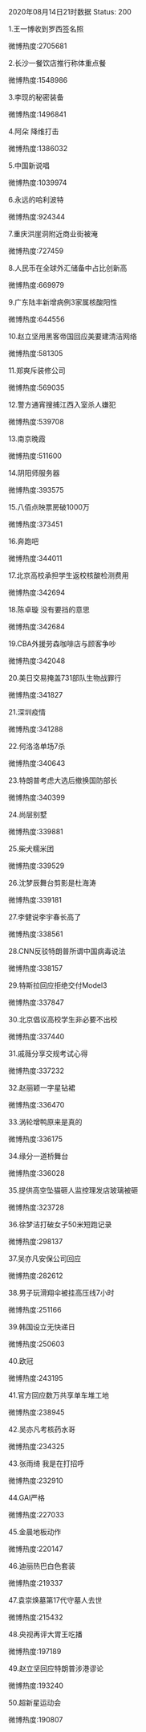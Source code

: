 2020年08月14日21时数据
Status: 200

1.王一博收到罗西签名照

微博热度:2705681

2.长沙一餐饮店推行称体重点餐

微博热度:1548986

3.李现的秘密装备

微博热度:1496841

4.阿朵 降维打击

微博热度:1386032

5.中国新说唱

微博热度:1039974

6.永远的哈利波特

微博热度:924344

7.重庆洪崖洞附近商业街被淹

微博热度:727459

8.人民币在全球外汇储备中占比创新高

微博热度:669979

9.广东陆丰新增病例3家属核酸阳性

微博热度:644556

10.赵立坚用黑客帝国回应美要建清洁网络

微博热度:581305

11.郑爽斥装修公司

微博热度:569035

12.警方通宵搜捕江西入室杀人嫌犯

微博热度:539708

13.南京晚霞

微博热度:511600

14.阴阳师服务器

微博热度:393575

15.八佰点映票房破1000万

微博热度:373451

16.奔跑吧

微博热度:344011

17.北京高校承担学生返校核酸检测费用

微博热度:342694

18.陈卓璇 没有要挡的意思

微博热度:342684

19.CBA外援劳森咖啡店与顾客争吵

微博热度:342048

20.美日交易掩盖731部队生物战罪行

微博热度:341827

21.深圳疫情

微博热度:341288

22.何洛洛单场7杀

微博热度:340643

23.特朗普考虑大选后撤换国防部长

微博热度:340399

24.尚层别墅

微博热度:339881

25.柴犬糯米团

微博热度:339529

26.沈梦辰舞台剪影是杜海涛

微博热度:339181

27.李健说李宇春长高了

微博热度:338561

28.CNN反驳特朗普所谓中国病毒说法

微博热度:338157

29.特斯拉回应拒绝交付Model3

微博热度:337847

30.北京倡议高校学生非必要不出校

微博热度:337440

31.戚薇分享交规考试心得

微博热度:337232

32.赵丽颖一字星钻裙

微博热度:336470

33.涡轮增鸭原来是真的

微博热度:336175

34.缘分一道桥舞台

微博热度:336028

35.提供高空坠猫砸人监控理发店玻璃被砸

微博热度:323728

36.徐梦洁打破女子50米短跑记录

微博热度:298137

37.吴亦凡安保公司回应

微博热度:282612

38.男子玩滑翔伞被挂高压线7小时

微博热度:251166

39.韩国设立无快递日

微博热度:250603

40.欧冠

微博热度:243195

41.官方回应数万共享单车堆工地

微博热度:238945

42.吴亦凡考核药水哥

微博热度:234325

43.张雨绮 我是在打招呼

微博热度:232910

44.GAI严格

微博热度:227033

45.金晨地板动作

微博热度:220147

46.迪丽热巴白色套装

微博热度:219337

47.袁崇焕墓第17代守墓人去世

微博热度:215432

48.央视再评大胃王吃播

微博热度:197189

49.赵立坚回应特朗普涉港谬论

微博热度:193240

50.超新星运动会

微博热度:190807

